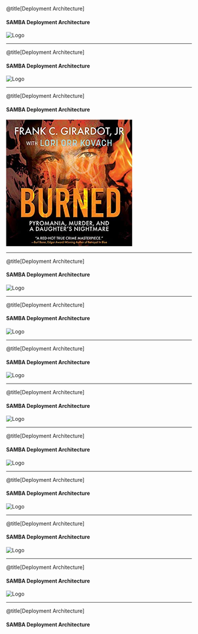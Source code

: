 


@title[Deployment Architecture]


#### SAMBA Deployment Architecture

![Logo](images/nordskogPhoto.jpeg)

---


@title[Deployment Architecture]


#### SAMBA Deployment Architecture

![Logo](images/orrCap.jpg)

---

@title[Deployment Architecture]


#### SAMBA Deployment Architecture


![Logo](assets/images/burned.jpg)




---


@title[Deployment Architecture]


#### SAMBA Deployment Architecture


![Logo](images/April2019CrimeLab.jpeg)


---


@title[Deployment Architecture]


#### SAMBA Deployment Architecture

![Logo](images/gettlerCrop.jpg)

---

@title[Deployment Architecture]


#### SAMBA Deployment Architecture

![Logo](images/KrishnaVenta1949.jpg)

---

@title[Deployment Architecture]


#### SAMBA Deployment Architecture

![Logo](images/poisonersHB-magic.jpg)


---

@title[Deployment Architecture]


#### SAMBA Deployment Architecture

![Logo](images/esotouricLogo.jpg)


---

@title[Deployment Architecture]


#### SAMBA Deployment Architecture

![Logo](images/hotelHorrorsSocialMedia.jpeg)

---


@title[Deployment Architecture]


#### SAMBA Deployment Architecture

![Logo](images/pasadenaSocialMedia.jpeg)


---

@title[Deployment Architecture]


#### SAMBA Deployment Architecture

![Logo](images/LATimesApril2019.jpeg)


---


@title[Deployment Architecture]


#### SAMBA Deployment Architecture












